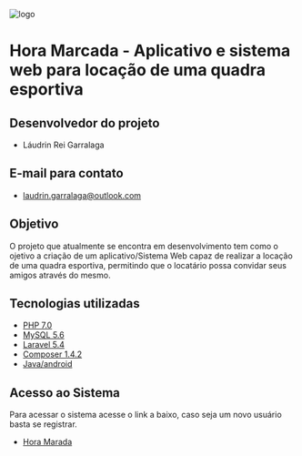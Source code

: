 
![logo](http://sisdia.abmes.org.br/images/logo/5000_Logo.jpg)
# **Hora Marcada - Aplicativo e sistema web para locação de uma quadra esportiva** 
## **Desenvolvedor do projeto** 
  
  - Láudrin Rei Garralaga  
  
## **E-mail para contato** 

   - laudrin.garralaga@outlook.com   
 
 ## **Objetivo** 
 
 O projeto que atualmente se encontra em desenvolvimento tem como o ojetivo a criação de um aplicativo/Sistema Web capaz de realizar a locação de uma quadra esportiva, permitindo que o locatário possa convidar seus amigos através do mesmo.
 
 ## **Tecnologias utilizadas** 
 
  - [PHP 7.0](http://www.php.net/)
  - [MySQL 5.6](https://www.mysql.com/)
  - [Laravel 5.4](https://laravel.com/)
  - [Composer 1.4.2](https://getcomposer.org/)
  - [Java/android](https://developer.android.com/studio/index.html?hl=pt-br)
  
  
  ## **Acesso ao Sistema**
  
  Para acessar o sistema acesse o link a baixo, caso seja um novo usuário basta se registrar.
  
 - [Hora Marada](http://horamarcada.xyz/)
  
  
